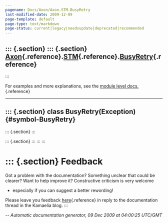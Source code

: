 ```yaml
---
pagename: Docs/Axon/Axon.STM.BusyRetry
last-modified-date: 2009-12-09
page-template: default
page-type: text/markdown
page-status: current|legacy|needsupdate|deprecated|recommended
---
```

::: {.section}
::: {.section}
[Axon](/Docs/Axon/Axon.html){.reference}.[STM](/Docs/Axon/Axon.STM.html){.reference}.[BusyRetry](/Docs/Axon/Axon.STM.BusyRetry.html){.reference}
------------------------------------------------------------------------------------------------------------------------------------------------
:::

For examples and more explanations, see the [module level
docs.](/Docs/Axon/Axon.STM.html){.reference}

------------------------------------------------------------------------

::: {.section}
class BusyRetry(Exception) {#symbol-BusyRetry}
--------------------------

::: {.section}
:::

::: {.section}
:::
:::
:::

::: {.section}
Feedback
========

Got a problem with the documentation? Something unclear that could be
clearer? Want to help improve it? Constructive criticism is very welcome
- especially if you can suggest a better rewording!

Please leave you feedback
[here](../../../cgi-bin/blog/blog.cgi?rm=viewpost&nodeid=1142023701){.reference}
in reply to the documentation thread in the Kamaelia blog.
:::

*\-- Automatic documentation generator, 09 Dec 2009 at 04:00:25 UTC/GMT*
